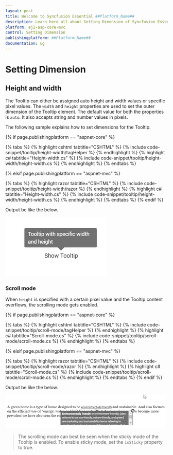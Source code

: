 ```yaml
---
layout: post
title: Welcome to Syncfusion Essential ##Platform_Name##
description: Learn here all about Setting Dimension of Syncfusion Essential ##Platform_Name## widgets based on HTML5 and jQuery.
platform: ej2-asp-core-mvc
control: Setting Dimension
publishingplatform: ##Platform_Name##
documentation: ug
---
```



# Setting Dimension

## Height and width

The Tooltip can either be assigned auto height and width values or specific pixel values. The `width` and `height` properties are used to
 set the outer dimension of the Tooltip element. The default value for both the properties is `auto`.
  It also accepts string and number values in pixels.

The following sample explains how to set dimensions for the Tooltip.

{% if page.publishingplatform == "aspnet-core" %}

{% tabs %}
{% highlight cshtml tabtitle="CSHTML" %}
{% include code-snippet/tooltip/height-width/tagHelper %}
{% endhighlight %}
{% highlight c# tabtitle="Height-width.cs" %}
{% include code-snippet/tooltip/height-width/height-width.cs %}
{% endhighlight %}
{% endtabs %}

{% elsif page.publishingplatform == "aspnet-mvc" %}

{% tabs %}
{% highlight razor tabtitle="CSHTML" %}
{% include code-snippet/tooltip/height-width/razor %}
{% endhighlight %}
{% highlight c# tabtitle="Height-width.cs" %}
{% include code-snippet/tooltip/height-width/height-width.cs %}
{% endhighlight %}
{% endtabs %}
{% endif %}



Output be like the below.

![ASP .NET Core - Tooltip - Dimension](./images/tooltip-dimension.png)

### Scroll mode

When `height` is specified with a certain pixel value and the Tooltip content overflows, the scrolling mode gets enabled.

{% if page.publishingplatform == "aspnet-core" %}

{% tabs %}
{% highlight cshtml tabtitle="CSHTML" %}
{% include code-snippet/tooltip/scroll-mode/tagHelper %}
{% endhighlight %}
{% highlight c# tabtitle="Scroll-mode.cs" %}
{% include code-snippet/tooltip/scroll-mode/scroll-mode.cs %}
{% endhighlight %}
{% endtabs %}

{% elsif page.publishingplatform == "aspnet-mvc" %}

{% tabs %}
{% highlight razor tabtitle="CSHTML" %}
{% include code-snippet/tooltip/scroll-mode/razor %}
{% endhighlight %}
{% highlight c# tabtitle="Scroll-mode.cs" %}
{% include code-snippet/tooltip/scroll-mode/scroll-mode.cs %}
{% endhighlight %}
{% endtabs %}
{% endif %}



Output be like the below.

![ASP .NET Core - Tooltip - Scroll Mode](./images/tooltip-scroll.png)

> The scrolling mode can best be seen when the sticky mode of the Tooltip is enabled. To enable sticky mode, set the `isSticky` property to true.
